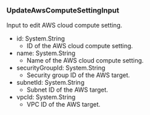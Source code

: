 ### UpdateAwsComputeSettingInput
Input to edit AWS cloud compute setting.

- id: System.String
  - ID of the AWS cloud compute setting.
- name: System.String
  - Name of the AWS cloud compute setting.
- securityGroupId: System.String
  - Security group ID of the AWS target.
- subnetId: System.String
  - Subnet ID of the AWS target.
- vpcId: System.String
  - VPC ID of the AWS target.
